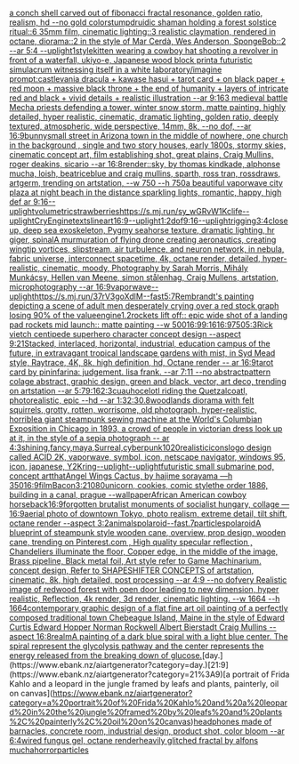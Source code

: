 [a conch shell carved out of fibonacci fractal resonance, golden ratio, realism, hd --no gold color](https://www.ebank.nz/aiartgenerator?category=a%20conch%20shell%20carved%20out%20of%20fibonacci%20fractal%20resonance%2C%20golden%20ratio%2C%20realism%2C%20hd%20--no%20gold%20color)[stump](https://www.ebank.nz/aiartgenerator?category=stump)[druidic shaman holding a forest solstice ritual::6 35mm film, cinematic lighting::3 realistic claymation, rendered in octane, diorama::2 in the style of Mar Cerdà, Wes Anderson, SpongeBob::2 --ar 5:4 --uplight](https://www.ebank.nz/aiartgenerator?category=druidic%20shaman%20holding%20a%20forest%20solstice%20ritual%3A%3A6%2035mm%20film%2C%20cinematic%20lighting%3A%3A3%20realistic%20claymation%2C%20rendered%20in%20octane%2C%20diorama%3A%3A2%20in%20the%20style%20of%20Mar%20Cerd%C3%A0%2C%20Wes%20Anderson%2C%20SpongeBob%3A%3A2%20--ar%205%3A4%20--uplight)[1](https://www.ebank.nz/aiartgenerator?category=1)[style](https://www.ebank.nz/aiartgenerator?category=style)[kitten wearing a cowboy hat shooting a revolver in front of a waterfall, ukiyo-e, Japanese wood block print](https://www.ebank.nz/aiartgenerator?category=kitten%20wearing%20a%20cowboy%20hat%20shooting%20a%20revolver%20in%20front%20of%20a%20waterfall%2C%20ukiyo-e%2C%20Japanese%20wood%20block%20print)[a futuristic simulacrum witnessing itself in a white laboratory](https://www.ebank.nz/aiartgenerator?category=a%20futuristic%20simulacrum%20witnessing%20itself%20in%20a%20white%20laboratory)[/imagine prompt:castlevania dracula + kawase hasui + tarot card + on black paper + red moon + massive black throne + the end of humanity + layers of intricate red and black + vivid details + realistic illustration --ar 9:16](https://www.ebank.nz/aiartgenerator?category=/imagine%20prompt%3Acastlevania%20dracula%20%2B%20kawase%20hasui%20%2B%20tarot%20card%20%2B%20on%20black%20paper%20%2B%20red%20moon%20%2B%20massive%20black%20throne%20%2B%20the%20end%20of%20humanity%20%2B%20layers%20of%20intricate%20red%20and%20black%20%2B%20vivid%20details%20%2B%20realistic%20illustration%20--ar%209%3A16)[3 medieval battle Mecha priests defending a tower, winter snow storm, matte painting, highly detailed, hyper realistic, cinematic, dramatic lighting, golden ratio, deeply textured, atmospheric, wide perspective, 14mm, 8k, --no dof, --ar 16:9](https://www.ebank.nz/aiartgenerator?category=3%20medieval%20battle%20Mecha%20priests%20defending%20a%20tower%2C%20winter%20snow%20storm%2C%20matte%20painting%2C%20highly%20detailed%2C%20hyper%20realistic%2C%20cinematic%2C%20dramatic%20lighting%2C%20golden%20ratio%2C%20deeply%20textured%2C%20atmospheric%2C%20wide%20perspective%2C%2014mm%2C%208k%2C%20--no%20dof%2C%20--ar%2016%3A9)[bunny](https://www.ebank.nz/aiartgenerator?category=bunny)[small street in Arizona town in the middle of nowhere, one church in the background , single and two story houses, early 1800s, stormy skies, cinematic concept art, film establishing shot, great plains, Craig Mullins, roger deakins, sicario --ar 16:8](https://www.ebank.nz/aiartgenerator?category=small%20street%20in%20Arizona%20town%20in%20the%20middle%20of%20nowhere%2C%20one%20church%20in%20the%20background%20%2C%20single%20and%20two%20story%20houses%2C%20early%201800s%2C%20stormy%20skies%2C%20cinematic%20concept%20art%2C%20film%20establishing%20shot%2C%20great%20plains%2C%20Craig%20Mullins%2C%20roger%20deakins%2C%20sicario%20--ar%2016%3A8)[render](https://www.ebank.nz/aiartgenerator?category=render)[::](https://www.ebank.nz/aiartgenerator?category=%3A%3A)[sky, by thomas kindkade, alphonse mucha, loish, beatriceblue and craig mullins, sparth, ross tran, rossdraws, artgerm, trending on artstation, --w 750 --h 750](https://www.ebank.nz/aiartgenerator?category=sky%2C%20by%20thomas%20kindkade%2C%20alphonse%20mucha%2C%20loish%2C%20beatriceblue%20and%20craig%20mullins%2C%20sparth%2C%20ross%20tran%2C%20rossdraws%2C%20artgerm%2C%20trending%20on%20artstation%2C%20--w%20750%20--h%20750)[a beautiful vaporwave city plaza at night beach in the distance sparkling lights, romantic, happy, high def ar 9:16](https://www.ebank.nz/aiartgenerator?category=a%20beautiful%20vaporwave%20city%20plaza%20at%20night%20beach%20in%20the%20distance%20sparkling%20lights%2C%20romantic%2C%20happy%2C%20high%20def%20ar%209%3A16)[--uplight](https://www.ebank.nz/aiartgenerator?category=--uplight)[volumetric](https://www.ebank.nz/aiartgenerator?category=volumetric)[strawberries](https://www.ebank.nz/aiartgenerator?category=strawberries)[<https://s.mj.run/sy_wGRvW1Kc>](https://www.ebank.nz/aiartgenerator?category=%3Chttps%3A//s.mj.run/sy_wGRvW1Kc%3E)[life](https://www.ebank.nz/aiartgenerator?category=life)[--uplight](https://www.ebank.nz/aiartgenerator?category=--uplight)[CryEngine](https://www.ebank.nz/aiartgenerator?category=CryEngine)[texts](https://www.ebank.nz/aiartgenerator?category=texts)[lineart](https://www.ebank.nz/aiartgenerator?category=lineart)[16:9](https://www.ebank.nz/aiartgenerator?category=16%3A9)[--uplight](https://www.ebank.nz/aiartgenerator?category=--uplight)[1:2](https://www.ebank.nz/aiartgenerator?category=1%3A2)[dof](https://www.ebank.nz/aiartgenerator?category=dof)[9:16](https://www.ebank.nz/aiartgenerator?category=9%3A16)[--uplight](https://www.ebank.nz/aiartgenerator?category=--uplight)[rigging](https://www.ebank.nz/aiartgenerator?category=rigging)[3:4](https://www.ebank.nz/aiartgenerator?category=3%3A4)[close up, deep sea exoskeleton, Pygmy seahorse texture, dramatic lighting, hr giger, spinal](https://www.ebank.nz/aiartgenerator?category=close%20up%2C%20deep%20sea%20exoskeleton%2C%20Pygmy%20seahorse%20texture%2C%20dramatic%20lighting%2C%20hr%20giger%2C%20spinal)[A murmuration of flying drone creating aeronautics, creating wingtip vortices, slipstream, air turbulence, and neuron network, in nebula, fabric universe, interconnect spacetime, 4k, octane render, detailed, hyper-realistic, cinematic, moody, Photography by Sarah Morris, Mihály Munkácsy, Hellen van Meene, simon stålenhag, Craig Mullens, artstation, microphotography --ar 16:9](https://www.ebank.nz/aiartgenerator?category=A%20murmuration%20of%20flying%20drone%20creating%20aeronautics%2C%20creating%20wingtip%20vortices%2C%20slipstream%2C%20air%20turbulence%2C%20and%20neuron%20network%2C%20in%20nebula%2C%20fabric%20universe%2C%20interconnect%20spacetime%2C%204k%2C%20octane%20render%2C%20detailed%2C%20hyper-realistic%2C%20cinematic%2C%20moody%2C%20Photography%20by%20Sarah%20Morris%2C%20Mih%C3%A1ly%20Munk%C3%A1csy%2C%20Hellen%20van%20Meene%2C%20simon%20st%C3%A5lenhag%2C%20Craig%20Mullens%2C%20artstation%2C%20microphotography%20--ar%2016%3A9)[vaporwave](https://www.ebank.nz/aiartgenerator?category=vaporwave)[--uplight](https://www.ebank.nz/aiartgenerator?category=--uplight)[<https://s.mj.run/37rV3goXdlM>](https://www.ebank.nz/aiartgenerator?category=%3Chttps%3A//s.mj.run/37rV3goXdlM%3E)[--fast](https://www.ebank.nz/aiartgenerator?category=--fast)[5:7](https://www.ebank.nz/aiartgenerator?category=5%3A7)[Rembrandt's painting depicting a scene of adult men desperately crying over a red stock graph losing 90% of the value](https://www.ebank.nz/aiartgenerator?category=Rembrandt%27s%20painting%20depicting%20a%20scene%20of%20adult%20men%20desperately%20crying%20over%20a%20red%20stock%20graph%20losing%2090%25%20of%20the%20value)[engine](https://www.ebank.nz/aiartgenerator?category=engine)[1.2](https://www.ebank.nz/aiartgenerator?category=1.2)[rockets lift off:: epic wide shot of a landing pad rockets mid launch:: matte painting --w 500](https://www.ebank.nz/aiartgenerator?category=rockets%20lift%20off%3A%3A%20epic%20wide%20shot%20of%20a%20landing%20pad%20rockets%20mid%20launch%3A%3A%20matte%20painting%20--w%20500)[16:9](https://www.ebank.nz/aiartgenerator?category=16%3A9)[9:16](https://www.ebank.nz/aiartgenerator?category=9%3A16)[16:9](https://www.ebank.nz/aiartgenerator?category=16%3A9)[750](https://www.ebank.nz/aiartgenerator?category=750)[5:3](https://www.ebank.nz/aiartgenerator?category=5%3A3)[Rick vietch centipede superhero character concept design  --aspect 9:21](https://www.ebank.nz/aiartgenerator?category=Rick%20vietch%20centipede%20superhero%20character%20concept%20design%20%20--aspect%209%3A21)[Stacked, interlaced, horizontal, industrial, education campus of the future, in extravagant tropical landscape gardens with mist, in Syd Mead style, Raytrace, 4K, 8k, high definition, hd, Octane render -- ar 16:9](https://www.ebank.nz/aiartgenerator?category=Stacked%2C%20interlaced%2C%20horizontal%2C%20industrial%2C%20education%20campus%20of%20the%20future%2C%20in%20extravagant%20tropical%20landscape%20gardens%20with%20mist%2C%20in%20Syd%20Mead%20style%2C%20Raytrace%2C%204K%2C%208k%2C%20high%20definition%2C%20hd%2C%20Octane%20render%20--%20ar%2016%3A9)[tarot card by pininfarina: judgement. lisa frank. --ar 7:11 --no abstract](https://www.ebank.nz/aiartgenerator?category=tarot%20card%20by%20pininfarina%3A%20judgement.%20lisa%20frank.%20--ar%207%3A11%20--no%20abstract)[pattern colage abstract, graphic design, green and black, vector, art deco, trending on artstation --ar 5:7](https://www.ebank.nz/aiartgenerator?category=pattern%20colage%20abstract%2C%20graphic%20design%2C%20green%20and%20black%2C%20vector%2C%20art%20deco%2C%20trending%20on%20artstation%20--ar%205%3A7)[9:16](https://www.ebank.nz/aiartgenerator?category=9%3A16)[2:3](https://www.ebank.nz/aiartgenerator?category=2%3A3)[cuauhocelotl riding the Quetzalcoatl, photorealistic, epic --hd --ar 1:3](https://www.ebank.nz/aiartgenerator?category=cuauhocelotl%20riding%20the%20Quetzalcoatl%2C%20photorealistic%2C%20epic%20--hd%20--ar%201%3A3)[2:3](https://www.ebank.nz/aiartgenerator?category=2%3A3)[0.8](https://www.ebank.nz/aiartgenerator?category=0.8)[woodlands diorama with felt squirrels, grotty, rotten, worrisome, old photograph, hyper-realistic, horrible](https://www.ebank.nz/aiartgenerator?category=woodlands%20diorama%20with%20felt%20squirrels%2C%20grotty%2C%20rotten%2C%20worrisome%2C%20old%20photograph%2C%20hyper-realistic%2C%20horrible)[a giant steampunk sewing machine at the World's Columbian Exposition in Chicago in 1893, a crowd of people in victorian dress look up at it, in the style of a sepia photograph -- ar 4:3](https://www.ebank.nz/aiartgenerator?category=a%20giant%20steampunk%20sewing%20machine%20at%20the%20World%27s%20Columbian%20Exposition%20in%20Chicago%20in%201893%2C%20a%20crowd%20of%20people%20in%20victorian%20dress%20look%20up%20at%20it%2C%20in%20the%20style%20of%20a%20sepia%20photograph%20--%20ar%204%3A3)[shining,fancy,maya,Surreal,cyberpunk](https://www.ebank.nz/aiartgenerator?category=shining%2Cfancy%2Cmaya%2CSurreal%2Ccyberpunk)[1020](https://www.ebank.nz/aiartgenerator?category=1020)[realistic](https://www.ebank.nz/aiartgenerator?category=realistic)[icons](https://www.ebank.nz/aiartgenerator?category=icons)[logo design called ACID 2K, vaporwave, symbol, icon, netscape navigator, windows 95, icon, japanese, Y2K](https://www.ebank.nz/aiartgenerator?category=logo%20design%20called%20ACID%202K%2C%20vaporwave%2C%20symbol%2C%20icon%2C%20netscape%20navigator%2C%20windows%2095%2C%20icon%2C%20japanese%2C%20Y2K)[ring](https://www.ebank.nz/aiartgenerator?category=ring)[--uplight](https://www.ebank.nz/aiartgenerator?category=--uplight)[--uplight](https://www.ebank.nz/aiartgenerator?category=--uplight)[futuristic small submarine pod, concept art](https://www.ebank.nz/aiartgenerator?category=futuristic%20small%20submarine%20pod%2C%20concept%20art)[that](https://www.ebank.nz/aiartgenerator?category=that)[Angel Wings Cactus, by hajime sorayama —h 350](https://www.ebank.nz/aiartgenerator?category=Angel%20Wings%20Cactus%2C%20by%20hajime%20sorayama%20%E2%80%94h%20350)[16:9](https://www.ebank.nz/aiartgenerator?category=16%3A9)[film](https://www.ebank.nz/aiartgenerator?category=film)[Bacon](https://www.ebank.nz/aiartgenerator?category=Bacon)[3:2](https://www.ebank.nz/aiartgenerator?category=3%3A2)[1080](https://www.ebank.nz/aiartgenerator?category=1080)[unicorn, cookies, comic style](https://www.ebank.nz/aiartgenerator?category=unicorn%2C%20cookies%2C%20comic%20style)[the order 1886, building in a canal, prague --wallpaper](https://www.ebank.nz/aiartgenerator?category=the%20order%201886%2C%20building%20in%20a%20canal%2C%20prague%20--wallpaper)[African American cowboy horseback](https://www.ebank.nz/aiartgenerator?category=African%20American%20cowboy%20horseback)[16:9](https://www.ebank.nz/aiartgenerator?category=16%3A9)[forgotten brutalist monuments of socialist hungary, collage — 16:9](https://www.ebank.nz/aiartgenerator?category=forgotten%20brutalist%20monuments%20of%20socialist%20hungary%2C%20collage%20%E2%80%94%2016%3A9)[aerial photo of downtown Tokyo, photo realism, extreme detail, tilt shift, octane render --aspect 3:2](https://www.ebank.nz/aiartgenerator?category=aerial%20photo%20of%20downtown%20Tokyo%2C%20photo%20realism%2C%20extreme%20detail%2C%20tilt%20shift%2C%20octane%20render%20--aspect%203%3A2)[animals](https://www.ebank.nz/aiartgenerator?category=animals)[polaroid](https://www.ebank.nz/aiartgenerator?category=polaroid)[--fast](https://www.ebank.nz/aiartgenerator?category=--fast)[.7](https://www.ebank.nz/aiartgenerator?category=.7)[particles](https://www.ebank.nz/aiartgenerator?category=particles)[polaroid](https://www.ebank.nz/aiartgenerator?category=polaroid)[A blueprint of steampunk style wooden cane,  overview, prop design, wooden cane,  trending on Pinterest.com  , High quality specular reflection ,  Chandeliers illuminate the floor, Copper  edge, in the middle of the image, Brass pipeline,  Black metal foil,  Art style refer to Game Machinarium.  concept design, Refer to SHAPESHIFTER CONCEPTS  of artstation, cinematic,  8k, high detailed,  post processing    --ar 4:9   --no dof](https://www.ebank.nz/aiartgenerator?category=A%20blueprint%20of%20steampunk%20style%20wooden%20cane%2C%20%20overview%2C%20prop%20design%2C%20wooden%20cane%2C%20%20trending%20on%20Pinterest.com%20%20%2C%20High%20quality%20specular%20reflection%20%2C%20%20Chandeliers%20illuminate%20the%20floor%2C%20Copper%20%20edge%2C%20in%20the%20middle%20of%20the%20image%2C%20Brass%20pipeline%2C%20%20Black%20metal%20foil%2C%20%20Art%20style%20refer%20to%20Game%20Machinarium.%20%20concept%20design%2C%20Refer%20to%20SHAPESHIFTER%20CONCEPTS%20%20of%20artstation%2C%20cinematic%2C%20%208k%2C%20high%20detailed%2C%20%20post%20processing%20%20%20%20--ar%204%3A9%20%20%20--no%20dof)[very Realistic image of redwood forest with open door leading to new dimension, hyper realistic, Reflection, 4k render, 3d render, cinematic lighting. --w 1664 --h 1664](https://www.ebank.nz/aiartgenerator?category=very%20Realistic%20image%20of%20redwood%20forest%20with%20open%20door%20leading%20to%20new%20dimension%2C%20hyper%20realistic%2C%20Reflection%2C%204k%20render%2C%203d%20render%2C%20cinematic%20lighting.%20--w%201664%20--h%201664)[contemporary graphic design of a flat fine art oil painting of a perfectly composed traditional town Chebeague Island, Maine in the style of Edward Curtis Edward Hopper Norman Rockwell Albert Bierstadt Craig Mullins --aspect 16:8](https://www.ebank.nz/aiartgenerator?category=contemporary%20graphic%20design%20of%20a%20flat%20fine%20art%20oil%20painting%20of%20a%20perfectly%20composed%20traditional%20town%20Chebeague%20Island%2C%20Maine%20in%20the%20style%20of%20Edward%20Curtis%20Edward%20Hopper%20Norman%20Rockwell%20Albert%20Bierstadt%20Craig%20Mullins%20--aspect%2016%3A8)[realm](https://www.ebank.nz/aiartgenerator?category=realm)[A painting of a dark blue spiral with a light blue center. The spiral represent the glycolysis pathway and the center represents the energy released from the breaking down of glucose.](https://www.ebank.nz/aiartgenerator?category=A%20painting%20of%20a%20dark%20blue%20spiral%20with%20a%20light%20blue%20center.%20The%20spiral%20represent%20the%20glycolysis%20pathway%20and%20the%20center%20represents%20the%20energy%20released%20from%20the%20breaking%20down%20of%20glucose.)[day.](https://www.ebank.nz/aiartgenerator?category=day.)[21:9](https://www.ebank.nz/aiartgenerator?category=21%3A9)[a portrait of Frida Kahlo and a leopard in the jungle framed by leafs and plants, painterly, oil on canvas](https://www.ebank.nz/aiartgenerator?category=a%20portrait%20of%20Frida%20Kahlo%20and%20a%20leopard%20in%20the%20jungle%20framed%20by%20leafs%20and%20plants%2C%20painterly%2C%20oil%20on%20canvas)[headphones made of barnacles, concrete room, industrial design, product shot, color bloom --ar 6:4](https://www.ebank.nz/aiartgenerator?category=headphones%20made%20of%20barnacles%2C%20concrete%20room%2C%20industrial%20design%2C%20product%20shot%2C%20color%20bloom%20--ar%206%3A4)[wired fungus gel, octane render](https://www.ebank.nz/aiartgenerator?category=wired%20fungus%20gel%2C%20octane%20render)[heavily glitched fractal by alfons mucha](https://www.ebank.nz/aiartgenerator?category=heavily%20glitched%20fractal%20by%20alfons%20mucha)[horror](https://www.ebank.nz/aiartgenerator?category=horror)[particles](https://www.ebank.nz/aiartgenerator?category=particles)